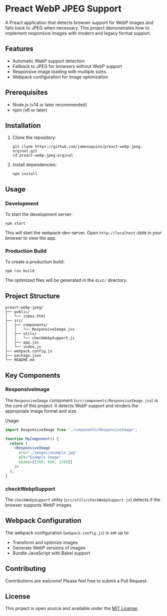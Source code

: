 # Preact WebP JPEG Support

A Preact application that detects browser support for WebP images and falls back to JPEG when necessary. This project demonstrates how to implement responsive images with modern and legacy format support.

## Features

- Automatic WebP support detection
- Fallback to JPEG for browsers without WebP support
- Responsive image loading with multiple sizes
- Webpack configuration for image optimization

## Prerequisites

- Node.js (v14 or later recommended)
- npm (v6 or later)

## Installation

1. Clone the repository:
   ```
   git clone https://github.com/jameswquinn/preact-webp-jpeg-orginal.git
   cd preact-webp-jpeg-orginal
   ```

2. Install dependencies:
   ```
   npm install
   ```

## Usage

### Development

To start the development server:

```
npm start
```

This will start the webpack-dev-server. Open `http://localhost:8080` in your browser to view the app.

### Production Build

To create a production build:

```
npm run build
```

The optimized files will be generated in the `dist/` directory.

## Project Structure

```
preact-webp-jpeg/
├── public/
│   └── index.html
├── src/
│   ├── components/
│   │   └── ResponsiveImage.jsx
│   ├── utils/
│   │   └── checkWebpSupport.js
│   ├── app.jsx
│   └── index.js
├── webpack.config.js
├── package.json
└── README.md
```

## Key Components

### ResponsiveImage

The `ResponsiveImage` component (`src/components/ResponsiveImage.jsx`) is the core of this project. It detects WebP support and renders the appropriate image format and size.

Usage:

```jsx
import ResponsiveImage from './components/ResponsiveImage';

function MyComponent() {
  return (
    <ResponsiveImage
      src="./images/example.jpg"
      alt="Example Image"
      sizes={[300, 600, 1200]}
    />
  );
}
```

### checkWebpSupport

The `checkWebpSupport` utility (`src/utils/checkWebpSupport.js`) detects if the browser supports WebP images.

## Webpack Configuration

The webpack configuration (`webpack.config.js`) is set up to:

- Transform and optimize images
- Generate WebP versions of images
- Bundle JavaScript with Babel support

## Contributing

Contributions are welcome! Please feel free to submit a Pull Request.

## License

This project is open source and available under the [MIT License](LICENSE).
